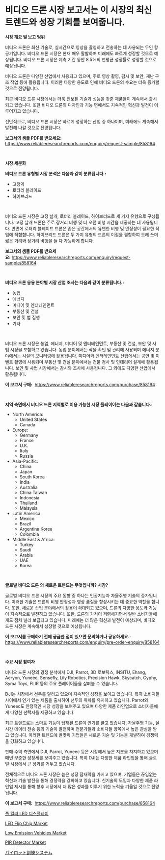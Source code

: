 <p><h1>비디오 드론 시장 보고서는 이 시장의 최신 트렌드와 성장 기회를 보여줍니다.</h1></p><p><strong>시장 개요 및 보고 범위</strong></p>
<p><p>비디오 드론은 최신 기술로, 실시간으로 영상을 촬영하고 전송하는 데 사용되는 무인 항공기입니다. 비디오 드론 시장은 현재 매우 활발하며 미래에도 빠르게 성장할 것으로 예상됩니다. 비디오 드론 시장은 예측 기간 동안 8.5%의 연평균 성장률로 성장할 것으로 예상됩니다.</p><p>비디오 드론은 다양한 산업에서 사용되고 있으며, 주로 영상 촬영, 감시 및 보안, 재난 구조 작업 등에 활용됩니다. 이러한 다양한 용도로 인해 비디오 드론의 수요는 더욱 증가할 것으로 전망됩니다.</p><p>최근 비디오 드론 시장에서는 더욱 진보된 기술과 성능을 갖춘 제품들이 계속해서 출시되고 있습니다. 또한 비디오 드론의 디자인과 기능 면에서도 지속적인 혁신과 발전이 이루어지고 있습니다.</p><p>전반적으로, 비디오 드론 시장은 빠르게 성장하는 산업 중 하나이며, 미래에도 계속해서 발전해 나갈 것으로 전망됩니다.</p></p>
<p><strong>보고서의 샘플 PDF를 받으세요:</strong> <a href="https://www.reliableresearchreports.com/enquiry/request-sample/858164">https://www.reliableresearchreports.com/enquiry/request-sample/858164</a></p>
<p>&nbsp;</p>
<p><strong>시장 세분화</strong></p>
<p><strong>비디오 드론 유형별 시장 분석은 다음과 같이 분류됩니다.:</strong></p>
<p><ul><li>고정익</li><li>로타리 블레이드</li><li>하이브리드</li></ul></p>
<p>&nbsp;</p>
<p><p>비디오 드론 시장은 고정 날개, 로터리 블레이드, 하이브리드로 세 가지 유형으로 구성됩니다. 고정 날개 드론은 주로 장거리 비행 및 더 오랜 비행 시간을 제공하는 데 사용됩니다. 반면에 로터리 블레이드 드론은 좁은 공간에서의 유연한 비행 및 안정성이 필요한 작업에 적합합니다. 하이브리드 드론은 두 가지 유형의 드론의 이점을 결합하여 오래 쓰며 짧은 거리와 장거리 비행을 둘 다 가능하게 합니다.</p></p>
<p><strong>보고서의 샘플 PDF를 받으세요:</strong>&nbsp;<a href="https://www.reliableresearchreports.com/enquiry/request-sample/858164">https://www.reliableresearchreports.com/enquiry/request-sample/858164</a></p>
<p>&nbsp;</p>
<p><strong> 비디오 드론 응용 분야별 시장 산업 조사는 다음과 같이 분류됩니다.:</strong></p>
<p><ul><li>농업</li><li>에너지</li><li>미디어 및 엔터테인먼트</li><li>부동산 및 건설</li><li>보안 및 법 집행</li><li>기타</li></ul></p>
<p>&nbsp;</p>
<p><p>비디오 드론 시장은 농업, 에너지, 미디어 및 엔터테인먼트, 부동산 및 건설, 보안 및 사법 시장을 포함하고 있습니다. 농업 분야에서는 작물 확인 및 관리에 사용되며 에너지 분야에서는 시설의 모니터링에 활용됩니다. 미디어와 엔터테인먼트 산업에서는 공연 및 이벤트 촬영에 사용되며 부동산 및 건설 분야에서는 건물 검사 및 인테리어 설계에 활용됩니다. 보안 및 사법 시장에서는 감시와 조사에 사용됩니다. 그 외에도 다양한 산업에서 활용됩니다.</p></p>
<p><strong>이 보고서 구매:</strong>&nbsp; <a href="https://www.reliableresearchreports.com/purchase/858164">https://www.reliableresearchreports.com/purchase/858164</a></p>
<p>&nbsp;</p>
<p><strong>지역 측면에서 비디오 드론 지역별로 이용 가능한 시장 플레이어는 다음과 같습니다.:</strong></p>
<p><ul>
    <li>
        North America:
        <ul>
            <li>United States</li>
            <li>Canada</li>
        </ul>
    </li>
    <li>
        Europe:
        <ul>
            <li>Germany</li>
            <li>France</li>
            <li>U.K.</li>
            <li>Italy</li>
            <li>Russia</li>
        </ul>
    </li>
    <li>
        Asia-Pacific:
        <ul>
            <li>China</li>
            <li>Japan</li>
            <li>South Korea</li>
            <li>India</li>
            <li>Australia</li>
            <li>China Taiwan</li>
            <li>Indonesia</li>
            <li>Thailand</li>
            <li>Malaysia</li>
        </ul>
    </li>
    <li>
        Latin America:
        <ul>
            <li>Mexico</li>
            <li>Brazil</li>
            <li>Argentina Korea</li>
            <li>Colombia</li>
        </ul>
    </li>
    <li>
        Middle East & Africa:
        <ul>
            <li>Turkey</li>
            <li>Saudi</li>
            <li>Arabia</li>
            <li>UAE</li>
            <li>Korea</li>
        </ul>
    </li>
    </ul></p>
<p>&nbsp;</p>
<p><strong>글로벌 비디오 드론 의 새로운 트렌드는 무엇입니까? 시장?</strong></p>
<p><p>글로벌 비디오 드론 시장의 주요 동향 중 하나는 인공지능과 자율주행 기술의 증가입니다. 이러한 기술은 드론의 비행 안정성과 영상 품질을 향상시키는 데 중요한 역할을 합니다. 또한, 새로운 산업 분야에서의 활용이 확대되고 있으며, 드론의 다양한 용도와 기능이 지속적으로 발전하고 있습니다. 또한, 드론의 가격이 저렴해지면서 일반 소비자들에게도 점차 널리 보급되고 있습니다. 미래에는 더 많은 혁신과 발전이 예상되며, 비디오 드론 시장은 계속해서 성장할 것으로 예상됩니다.</p></p>
<p><strong>이 보고서를 구매하기 전에 궁금한 점이 있으면 문의하거나 공유하세요.</strong>- <a href="https://www.reliableresearchreports.com/enquiry/pre-order-enquiry/858164">https://www.reliableresearchreports.com/enquiry/pre-order-enquiry/858164</a></p>
<p>&nbsp;</p>
<p><strong>주요 시장 참여자</strong></p>
<p><p>비디오 드론 시장의 경쟁 분석에서 DJI, Parrot, 3D 로보틱스, INSITU, Ehang, Aeryon, Yuneec, Sensefly, Lily Robotics, Precision Hawk, Skycatch, Cyphy, Syma Toys, FLIR 등의 주요 플레이어들을 살펴볼 수 있습니다. </p><p>DJI는 시장에서 선두를 달리고 있으며 지속적인 성장을 보이고 있습니다. 특히 소비자들 사이에서 인기 있는 제품을 출시하여 선두의 위치를 유지하고 있습니다. Parrot와 Yuneec도 안정적인 시장 성장을 보여주고 있으며 다양한 제품 라인업으로 소비자들에게 다양한 선택지를 제공하고 있습니다.</p><p>최근 트렌드로는 스마트 기능이 탑재된 드론이 인기를 끌고 있습니다. 자율주행 기능, 실시간 데이터 전송 등의 기술이 발전하며 전문가들과 소비자들 양쪽에서 높은 관심을 받고 있습니다. 이러한 트렌드에 발맞춰 기업들은 새로운 기술 및 기능을 개발하여 경쟁력을 강화하고 있습니다.</p><p>판매 수익 측면에서 DJI, Parrot, Yuneec 등은 시장에서 높은 지분을 차지하고 있으며 매년 꾸준한 성장세를 보여주고 있습니다. 특히 DJI는 다양한 제품 라인업을 통해 글로벌 시장에서 큰 성과를 거두고 있습니다.</p><p>전체적으로 비디오 드론 시장은 높은 성장 잠재력을 가지고 있으며, 기업들은 끊임없는 혁신과 기술 발전을 통해 경쟁력을 강화하고 있습니다. 신기술의 도입과 다양한 제품 라인업 제시를 통해 향후 시장에서 더 많은 성과를 이루기 위한 노력을 기울일 것으로 전망됩니다.</p></p>
<p><strong>이 보고서 구매:</strong>&nbsp;&nbsp;<a href="https://www.reliableresearchreports.com/purchase/858164">https://www.reliableresearchreports.com/purchase/858164</a></p>
<p><p><a href="https://github.com/vsckjg50460/Market-Research-Report-List-1/blob/main/82604419292.md">풀 컬러 LED 디스플레이</a></p><p><a href="https://github.com/gdfhhhj/Market-Research-Report-List-3/blob/main/led-flip-chip-market.md">LED Flip Chip Market</a></p><p><a href="https://issuu.com/reportprime-2/docs/low-emission-vehicles-market-size-2030.pptx">Low Emission Vehicles Market</a></p><p><a href="https://github.com/julyju69/Market-Research-Report-List-2/blob/main/pir-detector-market.md">PIR Detector Market</a></p><p><a href="https://github.com/lrlmopnhwd79300/Market-Research-Report-List-1/blob/main/10031579909.md">パイロット訓練システム</a></p></p>
